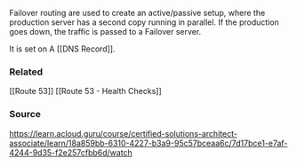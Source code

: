 Failover routing are used to create an active/passive setup, where the production server has a second copy running in parallel. If the production goes down, the traffic is passed to a Failover server.

It is set on A [[DNS Record]].
### Related
[[Route 53]]
[[Route 53 - Health Checks]]
### Source
https://learn.acloud.guru/course/certified-solutions-architect-associate/learn/18a859bb-6310-4227-b3a9-95c57bceaa6c/7d17bce1-e7af-4244-9d35-f2e257cfbb6d/watch